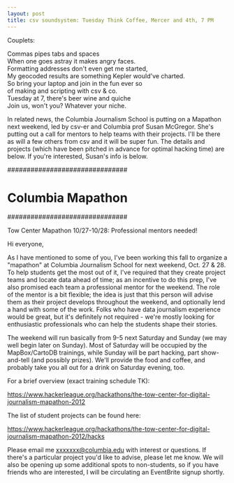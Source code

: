 ```yaml
---
layout: post
title: csv soundsystem: Tuesday Think Coffee, Mercer and 4th, 7 PM
---
```



Couplets:

Commas pipes tabs and spaces <br/>
When one goes astray it makes angry faces. <br/>
Formatting addresses don't even get me started, <br/>
My geocoded results are something Kepler would've charted. <br/>
So bring your laptop and join in the fun ever so <br/>
of making and scripting with csv & co.<br/>
Tuesday at 7, there's beer wine and quiche <br/>
Join us, won't you? Whatever your niche. <br/>



In related news, the Columbia Journalism School is putting on a Mapathon next weekend, led by csv-er and Columbia prof Susan McGregor. She's putting out a call for mentors to help teams with their projects. I'll be there as will a few others from csv and it will be super fun. The details and projects (which have been pitched in advance for optimal hacking time) are below. If you're interested, Susan's info is below.

###############################
#      Columbia Mapathon      #
###############################

Tow Center Mapathon 10/27-10/28: Professional mentors needed!

Hi everyone,

As I have mentioned to some of you, I've been working this fall to organize a "mapathon" at Columbia Journalism School for next weekend, Oct. 27 & 28.  To help students get the most out of it, I've required that they create project teams and locate data ahead of time; as an incentive to do this prep, I've also promised each team a professional mentor for the weekend. The role of the mentor is a bit flexible; the idea is just that this person will advise them as their project develops throughout the weekend, and optionally lend a hand with some of the work. Folks who have data journalism experience would be great, but it's definitely not required - we're mostly looking for enthusiastic professionals who can help the students shape their stories.

The weekend will run basically from 9-5 next Saturday and Sunday (we may well begin later on Sunday). Most of Saturday will be occupied by the MapBox/CartoDB trainings, while Sunday will be part hacking, part show-and-tell (and possibly prizes). We'll provide the food and coffee, and probably take you all out for a drink on Saturday evening, too.

For a brief overview (exact training schedule TK):

https://www.hackerleague.org/hackathons/the-tow-center-for-digital-journalism-mapathon-2012

The list of student projects can be found here:

https://www.hackerleague.org/hackathons/the-tow-center-for-digital-journalism-mapathon-2012/hacks

Please email me xxxxxxx@columbia.edu with interest or questions. If there's a particular project you'd like to advise, please let me know. We will also be opening up some additional spots to non-students, so if you have friends who are interested, I will be circulating an EventBrite signup shortly.
